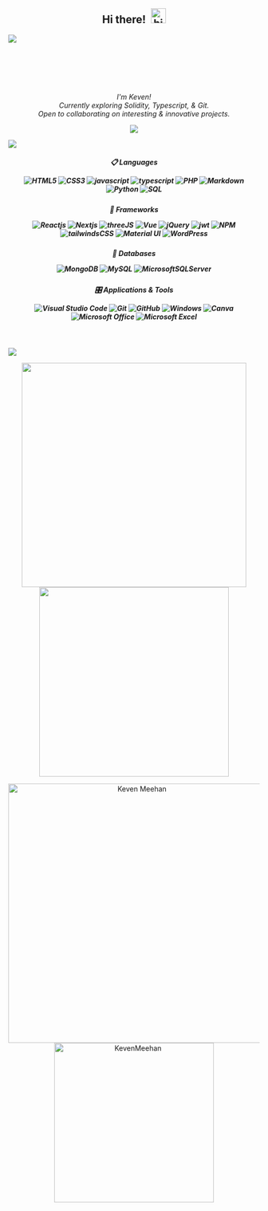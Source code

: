 <h2 align="center">Hi there!<img src="https://raw.githubusercontent.com/iampavangandhi/iampavangandhi/master/gifs/Hi.gif" alt="hi" style="width: 30px;margin-left: 10px;"></h2>

<img align="left" src="https://i.seadn.io/gcs/files/e77bd4a8bf23416f1018f6773e9d1d1e.png?auto=format&dpr=1&w=350">

<br><br><br><br><br><br>
<p align="center">
  <em> I'm Keven!</em> <br>
    <em>Currently exploring Solidity, Typescript, & Git.</em> <br>
      <em>Open to collaborating on interesting & innovative projects.</em> <br>
</p>

<p align="center"
<a href="https://linkedin.com/in/kevenm"><img align ="center" src="https://img.shields.io/badge/LinkedIn-0077B5?style=for-the-badge&logo=linkedin&logoColor=white"></a>
 </p>
  
  
<img src="https://user-images.githubusercontent.com/73097560/115834477-dbab4500-a447-11eb-908a-139a6edaec5c.gif"></a>
  
<h5 align="center">
    
📋 Languages <br>
    
![HTML5](https://img.shields.io/badge/html5-%23E34F26.svg?style=for-the-badge&logo=html5&logoColor=white)
![CSS3](https://img.shields.io/badge/css3-%231572B6.svg?style=for-the-badge&logo=css3&logoColor=white)
![javascript](https://img.shields.io/badge/javascript%20-%23323330.svg?&style=for-the-badge&logo=javascript&logoColor=%23F7DF1E)
![typescript](https://img.shields.io/badge/TypeScript-007ACC?style=for-the-badge&logo=typescript&logoColor=white)
![PHP](https://img.shields.io/badge/php-%23777BB4.svg?style=for-the-badge&logo=php&logoColor=white)
![Markdown](https://img.shields.io/badge/markdown-%23000000.svg?style=for-the-badge&logo=markdown&logoColor=white)
![Python](https://img.shields.io/badge/-Python-orange?style=for-the-badge&logo=python&logoColor=white)
![SQL](https://img.shields.io/badge/-SQL-blue?style=for-the-badge&logo=sql&logoColor=white)
</h4>
   
<h5 align="center">

🎨 Frameworks <br>
  
![Reactjs](https://img.shields.io/badge/react%20-%2320232a.svg?&style=for-the-badge&logo=react&logoColor=%2361DAFB)
![Nextjs](https://img.shields.io/badge/next.js-000000?style=for-the-badge&logo=nextdotjs&logoColor=white)
![threeJS](https://img.shields.io/badge/three.js-593D88?style=for-the-badge&logo=threedotjs&logoColor=white)
![Vue](https://img.shields.io/badge/Vue.js-35495E?style=for-the-badge&logo=vuedotjs&logoColor=4FC08D)
![jQuery](https://img.shields.io/badge/jQuery-0769AD?style=for-the-badge&logo=jquery&logoColor=white)
![jwt](https://img.shields.io/badge/JWT-000000?style=for-the-badge&logo=JSON%20web%20tokens&logoColor=white)
![NPM](https://img.shields.io/badge/npm-CB3837?style=for-the-badge&logo=npm&logoColor=white)
![tailwindsCSS](https://img.shields.io/badge/Tailwind_CSS-38B2AC?style=for-the-badge&logo=tailwind-css&logoColor=white)
![Material UI](https://img.shields.io/badge/Material%20UI-007FFF?style=for-the-badge&logo=mui&logoColor=white)
![WordPress](https://img.shields.io/badge/WordPress-%23117AC9.svg?style=for-the-badge&logo=WordPress&logoColor=white)
  </h5>
  
<h5 align="center">

💾 Databases <br>
  
![MongoDB](https://img.shields.io/badge/MongoDB-%234ea94b.svg?&style=for-the-badge&logo=mongodb&logoColor=white)
  ![MySQL](https://img.shields.io/badge/MySQL-00000F?style=for-the-badge&logo=mysql&logoColor=white)
  ![MicrosoftSQLServer](https://img.shields.io/badge/Microsoft%20SQL%20Sever-CC2927?style=for-the-badge&logo=microsoft%20sql%20server&logoColor=white)
  </h5>

<h5 align="center">

🎛️ Applications & Tools <br>
  
![Visual Studio Code](https://img.shields.io/badge/Visual%20Studio%20Code-0078d7.svg?style=for-the-badge&logo=visual-studio-code&logoColor=white)
![Git](https://img.shields.io/badge/git-%23F05033.svg?style=for-the-badge&logo=git&logoColor=white)
![GitHub](https://img.shields.io/badge/github-%23121011.svg?style=for-the-badge&logo=github&logoColor=white)
![Windows](https://img.shields.io/badge/Windows-0078D6?style=for-the-badge&logo=windows&logoColor=white)
![Canva](https://img.shields.io/badge/Canva-%2300C4CC.svg?style=for-the-badge&logo=Canva&logoColor=white) 
![Microsoft Office](https://img.shields.io/badge/Microsoft_Office-D83B01?style=for-the-badge&logo=microsoft-office&logoColor=white)
![Microsoft Excel](https://img.shields.io/badge/Microsoft_Excel-217346?style=for-the-badge&logo=microsoft-excel&logoColor=white)
</h4>

<br> 

<img src="https://user-images.githubusercontent.com/73097560/115834477-dbab4500-a447-11eb-908a-139a6edaec5c.gif"></a>


<p align="center">
<a href="https://github.com/mister-kev/">
  <img align="center" src="https://github-readme-stats.vercel.app/api?username=mister-kev&include_all_commits=true&count_private=true&show_icons=true&line_height=20&title_color=7A7ADB&icon_color=2234AE&text_color=D3D3D3&bg_color=0,000000,130F40" width="450"/>
</a>
 
<a href="https://github.com/mister-kev">
  <img align="center" src="https://github-readme-streak-stats.herokuapp.com/?user=mister-kev&theme=blueberry" width="380"/>
</a>
</p>

<p align="center">
    <a href="https://github.com/mister-kev"><img src="https://github-profile-summary-cards.vercel.app/api/cards/profile-details?username=mister-kev&theme=tokyonight&hide_border=true"  width="520" alt="Keven Meehan"/></a>
<a href="https://github.com/mister-kev"><img src="https://github-readme-stats.vercel.app/api/top-langs?username=mister-kev&show_icons=true&locale=en&layout=compact&theme=tokyonight" width="320"  alt="KevenMeehan"/></a>
</p>
